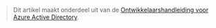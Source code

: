 > Dit artikel maakt onderdeel uit van de [Ontwikkelaarshandleiding voor Azure Active Directory](../articles/active-directory/develop/active-directory-developers-guide.md).
> 
> 



<!--HONumber=Jan17_HO3-->


